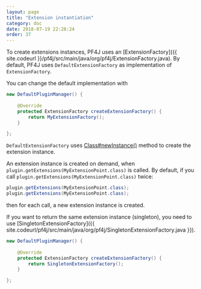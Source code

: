 ```yaml
---
layout: page
title: "Extension instantiation"
category: doc
date: 2018-07-19 22:28:24
order: 37
---
```


To create extensions instances, PF4J uses an [ExtensionFactory]({{ site.codeurl }}/pf4j/src/main/java/org/pf4j/ExtensionFactory.java).
By default, PF4J uses `DefaultExtensionFactory` as implementation of `ExtensionFactory`.

You can change the default implementation with
```java
new DefaultPluginManager() {
    
    @Override
    protected ExtensionFactory createExtensionFactory() {
        return MyExtensionFactory();
    }

};
```

`DefaultExtensionFactory` uses [Class#newInstance()](https://docs.oracle.com/javase/7/docs/api/java/lang/Class.html#newInstance()) method to create the extension instance.

An extension instance is created on demand, when `plugin.getExtensions(MyExtensionPoint.class)` is called.
By default, if you call `plugin.getExtensions(MyExtensionPoint.class)` twice:
```java
plugin.getExtensions(MyExtensionPoint.class);
plugin.getExtensions(MyExtensionPoint.class);
``` 
then for each call, a new extension instance is created.

If you want to return the same extension instance (singleton), you need to use [SingletonExtensionFactory]({{ site.codeurl/pf4j/src/main/java/org/pf4j/SingletonExtensionFactory.java }}).
```java
new DefaultPluginManager() {
    
    @Override
    protected ExtensionFactory createExtensionFactory() {
        return SingletonExtensionFactory();
    }

};
```
